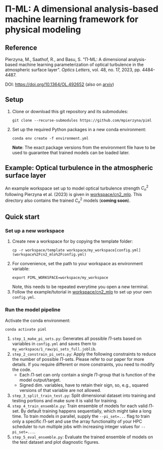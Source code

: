 # Π-ML: A dimensional analysis-based machine learning framework for physical modeling


## Reference
Pierzyna, M., Saathof, R., and Basu, S. "Π-ML: A dimensional analysis-based machine learning parameterization of 
optical turbulence in the atmospheric surface layer". _Optics Letters_, vol. 48, no. 17, 2023, pp. 4484-4487. 

DOI: https://doi.org/10.1364/OL.492652 (also on [arxiv](https://arxiv.org/abs/2304.12177))

## Setup
1.  Clone or download this git repository and its submodules:
    ```shell
    git clone --recurse-submodules https://github.com/mpierzyna/piml
    ```
2.  Set up the required Python packages in a new conda environment:
    ```shell
    conda env create -f environment.yml
    ```
    **Note**: The exact package versions from the environment file have to be used to guarantee that trained
    models can be loaded later.

## Example: Optical turbulence in the atmospheric surface layer
An example workspace set up to model optical turbulence strength $C_n^2$ following Pierzyna et al. (2023) is given 
in [workspace/cn2_mlo](piml/workspace/cn2_mlo).
This directory also contains the trained $C_n^2$ models (**coming soon**).

## Quick start
### Set up a new workspace
1. Create new a workspace for by copying the template folder:
    ```shell
    cp -r workspace/template workspace/my_workspace[config.yml](workspace%2Fcn2_mlo%2Fconfig.yml)
    ```
2. For convenience, set the path to your workspace as environment variable:
    ```shell
    export PIML_WORKSPACE=workspace/my_workspace
    ```
   Note, this needs to be repeated everytime you open a new terminal.
3. Follow the example/tutorial in [workspace/cn2_mlo](piml/workspace/cn2_mlo) to set up your own `config.yml`.

### Run the model pipeline
Activate the conda environment:
```shell
conda activate piml
```

1. `step_1_make_pi_sets.py`: Generates all possible $\Pi$-sets based on variables in `config.yml` and saves them
   to `my_workspace/1_raw/pi_sets_full.joblib`.
2. `step_2_constrain_pi_sets.py`: Apply the following constraints to reduce the number of possible $\Pi$-sets. 
   Please refer to our paper for more details. If you require different or more constraints, you need to modify the code.
    - Each $\Pi$-set can only contain a single $\Pi$-group that is function of the model output/target.
    - Signed dim. variables, have to retain their sign, so, e.g., squared versions of that variable are not allowed.
3. `step_3_split_train_test.py`: Split dimensional dataset into training and testing portions and make sure it is valid for training.
4. `step_4_train_ensemble.py`: Train ensemble of models for each valid $\Pi$-set. By default training happens 
    sequentially, which might take a long time. To train models in parallel, supply the `--pi_set=...` flag to train
    only a specific $\Pi$-set and use the array functionality of your HPC scheduler to run multiple jobs with increasing
    integer values for `--pi_set=...`.
5. `step_5_eval_ensemble.py`: Evaluate the trained ensemble of models on the test dataset and plot diagnostic figures.